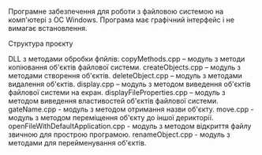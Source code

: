Програмне забезпечення для роботи з файловою системою на комп'ютері з ОС Windows. Програма має графічний інтерфейс і не вимагає встановлення.

Структура проєкту

DLL з методами обробки фпйлів:
copyMethods.cpp – модуль з методи копіювання об'єктів файлової системи.
createObjects.cpp – модуль з методами створення об'єктів.
deleteObject.cpp – модуль з методами видалення об'єктів.
display.cpp – модуль з методом виведення об'єктів файлової системи на екран.
displayFileProperties.cpp – модуль з методом виведення властивостей об'єктів файлової системи.
gateName.cpp - модуль з методом отримання назви об'єкту.
move.cpp - модуль з методом переміщення об'єкту до іншої дерикторії.
openFileWithDefaultApplication.cpp - модуль з методом відкриття файлу звичною для прострою програмою.
renameObject.cpp - модуль з методами для перейменування об'єктів.
